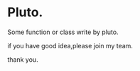 # Pluto.
Some function or class write by pluto.

if you have good idea,please join my team.

thank you.
